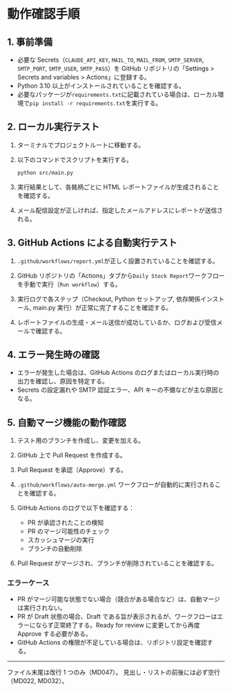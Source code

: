 # 動作確認手順

## 1. 事前準備

- 必要な Secrets（`CLAUDE_API_KEY`, `MAIL_TO`, `MAIL_FROM`, `SMTP_SERVER`, `SMTP_PORT`, `SMTP_USER`, `SMTP_PASS`）を GitHub リポジトリの「Settings > Secrets and variables > Actions」に登録する。
- Python 3.10 以上がインストールされていることを確認する。
- 必要なパッケージが`requirements.txt`に記載されている場合は、ローカル環境で`pip install -r requirements.txt`を実行する。

## 2. ローカル実行テスト

1. ターミナルでプロジェクトルートに移動する。

2. 以下のコマンドでスクリプトを実行する。

   ```sh
   python src/main.py
   ```

3. 実行結果として、各銘柄ごとに HTML レポートファイルが生成されることを確認する。

4. メール配信設定が正しければ、指定したメールアドレスにレポートが送信される。

## 3. GitHub Actions による自動実行テスト

1. `.github/workflows/report.yml`が正しく設置されていることを確認する。

2. GitHub リポジトリの「Actions」タブから`Daily Stock Report`ワークフローを手動で実行（`Run workflow`）する。

3. 実行ログで各ステップ（Checkout, Python セットアップ, 依存関係インストール, main.py 実行）が正常に完了することを確認する。

4. レポートファイルの生成・メール送信が成功しているか、ログおよび受信メールで確認する。

## 4. エラー発生時の確認

- エラーが発生した場合は、GitHub Actions のログまたはローカル実行時の出力を確認し、原因を特定する。
- Secrets の設定漏れや SMTP 認証エラー、API キーの不備などが主な原因となる。

## 5. 自動マージ機能の動作確認

1. テスト用のブランチを作成し、変更を加える。

2. GitHub 上で Pull Request を作成する。

3. Pull Request を承認（Approve）する。

4. `.github/workflows/auto-merge.yml` ワークフローが自動的に実行されることを確認する。

5. GitHub Actions のログで以下を確認する：
   - PR が承認されたことの検知
   - PR のマージ可能性のチェック
   - スカッシュマージの実行
   - ブランチの自動削除

6. Pull Request がマージされ、ブランチが削除されていることを確認する。

### エラーケース

- PR がマージ可能な状態でない場合（競合がある場合など）は、自動マージは実行されない。
- PR が Draft 状態の場合、Draft である旨が表示されるが、ワークフローはエラーにならず正常終了する。Ready for review に変更してから再度 Approve する必要がある。
- GitHub Actions の権限が不足している場合は、リポジトリ設定を確認する。

---

ファイル末尾は改行 1 つのみ（MD047）。
見出し・リストの前後には必ず空行（MD022, MD032）。
